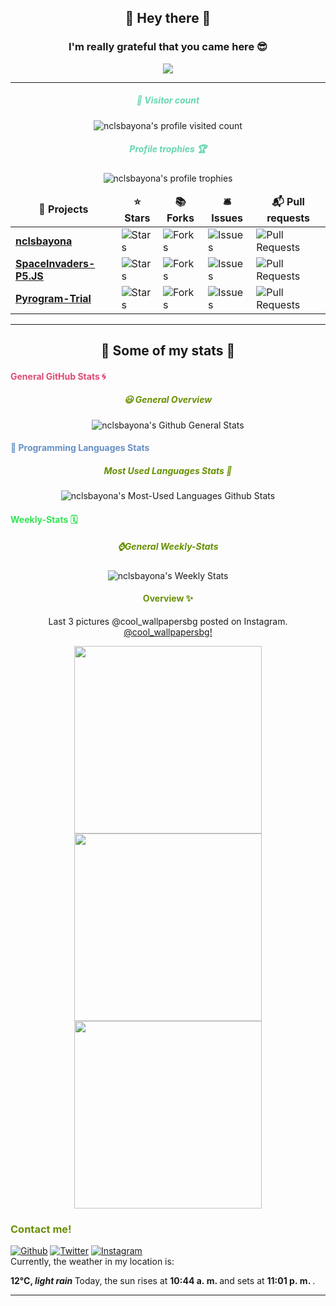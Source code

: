 <div id="greetings" align="center">
    <h2>👋 Hey there 👋</h2> 
    <h3>I'm really grateful that you came here 😎</h3>
    <img src="https://socialify.git.ci/nclsbayona/nclsbayona/image?description=1&font=KoHo&pattern=Charlie%20Brown&theme=Dark">
</div>
<hr>
<div id="profile-info" align="center">
    <h5>
        <font color="#67d6b1">
             👀 Visitor count
        </font>
    </h5>
    <img src="https://komarev.com/ghpvc/?username=nclsbayona&label=Profile%20views&color=0e75b6&style=flat" alt="nclsbayona's profile visited count">
    <h5>
        <font color="#67d6b1">
            Profile trophies 🏆
        </font>
    </h5>
    <img src="https://github-profile-trophy.vercel.app/?username=nclsbayona&theme=dracula&no-frame=true&margin-w=5&margin-h=5&no-bg=true&column=4" alt="nclsbayona's profile trophies">
    <table>
        <thead align="center">
            <tr border: none;>
            <td><b>🎁 Projects</b></td>
            <td><b>⭐ Stars</b></td>
            <td><b>📚 Forks</b></td>
            <td><b>🛎 Issues</b></td>
            <td><b>📬 Pull requests</b></td>
            </tr>
        </thead>
        <tbody>
            <tr>
                <td>
                    <a href="https://github.com/nclsbayona/nclsbayona">
                        <b>nclsbayona</b>
                    </a>
                </td>
                <td>
                    <img alt="Stars" src="https://img.shields.io/github/stars/nclsbayona/nclsbayona?style=flat-square&labelColor=343b41"/>
                </td>
                <td>
                    <img alt="Forks" src="https://img.shields.io/github/forks/nclsbayona/nclsbayona?style=flat-square&labelColor=343b41"/>
                </td>
                <td>
                    <img alt="Issues" src="https://img.shields.io/github/issues/nclsbayona/nclsbayona?style=flat-square&labelColor=343b41"/>
                </td>
                <td>
                    <img alt="Pull Requests" src="https://img.shields.io/github/issues-pr/nclsbayona/nclsbayona?style=flat-square&labelColor=343b41"/>
                </td>
            </tr>
            <tr>
                <td>
                    <a href="https://github.com/nclsbayona/P">
                        <b>SpaceInvaders-P5.JS</b>
                    </a>
                </td>
                <td>
                    <img alt="Stars" src="https://img.shields.io/github/stars/nclsbayona/space-invaders-p5js?style=flat-square&labelColor=343b41">
                </td>
                <td>
                    <img alt="Forks" src="https://img.shields.io/github/forks/nclsbayona/space-invaders-p5js?style=flat-square&labelColor=343b41">
                </td>
                <td>
                    <img alt="Issues" src="https://img.shields.io/github/issues/nclsbayona/space-invaders-p5js?style=flat-square&labelColor=343b41">
                </td>
                <td>
                    <img alt="Pull Requests" src="https://img.shields.io/github/issues-pr/nclsbayona/space-invaders-p5js?style=flat-square&labelColor=343b41"></td>
            </tr>
            <tr>
                <td>
                    <a href="https://github.com/nclsbayona/Pyrogram-Trial">
                        <b>Pyrogram-Trial</b>
                    </a>
                </td>
                <td>
                    <img alt="Stars" src="https://img.shields.io/github/stars/nclsbayona/Pyrogram-Trial?style=flat-square&labelColor=343b41">
                </td>
                <td>
                    <img alt="Forks" src="https://img.shields.io/github/forks/nclsbayona/Pyrogram-Trial?style=flat-square&labelColor=343b41">
                </td>
                <td>
                    <img alt="Issues" src="https://img.shields.io/github/issues/nclsbayona/Pyrogram-Trial?style=flat-square&labelColor=343b41">
                </td>
                <td>
                    <img alt="Pull Requests" src="https://img.shields.io/github/issues-pr/nclsbayona/Pyrogram-Trial?style=flat-square&labelColor=343b41">
                </td>
            </tr>
        </tbody>
    </table>
</div>
<hr>
<h2 align="center"> 🐣 Some of my stats 🐣 </h2>
<div id="general" align="center">
    <h4 align="left">
        <font color="#df4b75">
            General GitHub Stats 🌀
        </font>
    </h4>
    <h5>
        <font color="#679000">
            😃 General Overview
        </font>
    </h5>
    <img src="https://github-readme-stats.vercel.app/api?username=nclsbayona&show_icons=true&count_private=true&include_all_commits=true&locale=en&theme=tokyonight"alt="nclsbayona's Github General Stats">
</div>
<div id="languages" align="center">
    <h4 align="left">
        <font color="#6790c5">
            🤖 Programming Languages Stats
        </font>
    </h4>
    <p>
        <h5>
            <font color="#679000">
                Most Used Languages Stats 💾
            </font>
        </h5>
        <img src="https://github-readme-stats.vercel.app/api/top-langs/?username=nclsbayona&show_icons=true&locale=en&langs_count=5&theme=tokyonight" alt="nclsbayona's Most-Used Languages Github Stats">
    </p>
</div>
<div id="wakatime" align=center>
    <h4 align="left">
        <font color="#32e352">
            Weekly-Stats 🗓️
        </font>
    </h4>
    <p>
        <h5>
            <font color="#679000">
                ⌚General Weekly-Stats 
            </font>
        </h5>
        <img src="https://github-readme-stats.vercel.app/api/wakatime?username=nclsbayona&theme=tokyonight" alt="nclsbayona's Weekly Stats">
    </p>
    <p>
        <h4>
            <font color="#679000">
                Overview ✨
            </font>
        </h4>
    <!--START_SECTION:waka-->
    <!--END_SECTION:waka-->
    </p>
</div>
<div id="ig-photos" align="center">
    <p>
        Last 3 pictures @cool_wallpapersbg posted on Instagram. 
            <a href="https://www.instagram.com/cool_wallpapersbg/" target="_blank">
                @cool_wallpapersbg!
            </a>
    </p>
    <p>
        <img src="https:&#x2F;&#x2F;www.picuki.com&#x2F;hosted-by-instagram&#x2F;url&#x3D;https%3A%7C%7C%7C%7Cinstagram.flwo4-1.fna.fbcdn.net%7C%7Cv%7C%7Ct51.2885-15%7C%7Csh0.08%7C%7Ce35%7C%7Cs640x640%7C%7C64251841_140263243823625_4697698331538278568_n.jpg%3Ftp%3D1%26_nc_ht%3Dinstagram.flwo4-1.fna.fbcdn.net%26_nc_cat%3D109%26_nc_ohc%3DlWYGwweOE5sAX8Jfmwd%26edm%3DABfd0MgBAAAA%26ccb%3D7-4%26oh%3D75fc5e2df22b9de00c6268a044cac097%26oe%3D60B55FED%26_nc_sid%3D7bff83" width="300">     
        <img src="https:&#x2F;&#x2F;www.picuki.com&#x2F;hosted-by-instagram&#x2F;url&#x3D;https%3A%7C%7C%7C%7Cinstagram.flwo4-2.fna.fbcdn.net%7C%7Cv%7C%7Ct51.2885-15%7C%7Csh0.08%7C%7Ce35%7C%7Cs640x640%7C%7C61495793_484987478938671_3919720426745936625_n.jpg%3Ftp%3D1%26_nc_ht%3Dinstagram.flwo4-2.fna.fbcdn.net%26_nc_cat%3D103%26_nc_ohc%3DT6nDpEDj0Z4AX-7AorH%26edm%3DABfd0MgBAAAA%26ccb%3D7-4%26oh%3Dc5dc2a7f73dce18abfc7dfbdda4b3968%26oe%3D60B4EC8F%26_nc_sid%3D7bff83" width="300">
        <img src="https:&#x2F;&#x2F;www.picuki.com&#x2F;hosted-by-instagram&#x2F;url&#x3D;https%3A%7C%7C%7C%7Cinstagram.flwo4-1.fna.fbcdn.net%7C%7Cv%7C%7Ct51.2885-15%7C%7Ce35%7C%7C61571540_396967031028850_6263162807840286694_n.jpg%3Ftp%3D1%26_nc_ht%3Dinstagram.flwo4-1.fna.fbcdn.net%26_nc_cat%3D110%26_nc_ohc%3Dk6E1kY8jCSwAX-Ln-gm%26edm%3DABfd0MgBAAAA%26ccb%3D7-4%26oh%3D12a6ee7373f334485564adc43d7426d2%26oe%3D60B3FF8A%26_nc_sid%3D7bff83" width="300">
    </p>
</div>
<div id="contact">
    <h3>
        <font color="#679000">
            Contact me! 
        </font>
    </h3>
    <a href="https://github.com/nclsbayona" target="_blank"><img alt="Github" src="https://img.shields.io/badge/GitHub-%2312100E.svg?&style=for-the-badge&logo=Github&logoColor=white"></a>
    <a href="https://twitter.com/nclsbayona" target="_blank"><img alt="Twitter" src="https://img.shields.io/badge/twitter-%231DA1F2.svg?&style=for-the-badge&logo=twitter&logoColor=white"></a>
    <a href="https://instagram.com/nclsbayona" target="_blank"><img alt="Instagram" src="https://img.shields.io/badge/-INSTAGRAM-critical?&style=for-the-badge&logo=instagram&logoColor=white"></a>
</div>
<div id="weather-info">
    Currently, the weather in my location is: 
    <p>
        <b> 
            12°C, 
            <i>light rain</i>
        </b>
        Today, the sun rises at 
        <b>
            10:44 a. m.
        </b> 
        and sets at 
        <b>
            11:01 p. m.
        </b>
        .
    </p>
</div>
<hr>